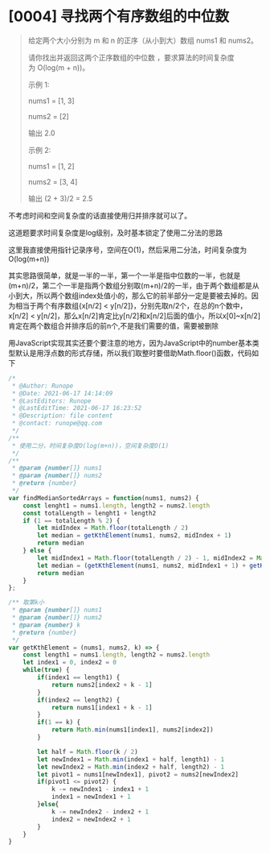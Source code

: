 # [0004] 寻找两个有序数组的中位数

>给定两个大小分别为 m 和 n 的正序（从小到大）数组 nums1 和 nums2。
>
>请你找出并返回这两个正序数组的中位数 ，要求算法的时间复杂度为 O(log(m + n))。
>
>示例 1:
>
>nums1 = [1, 3]
>
>nums2 = [2]
>
>输出 2.0
>
>示例 2:
>
>nums1 = [1, 2]
>
>nums2 = [3, 4]
>
>输出 (2 + 3)/2 = 2.5

不考虑时间和空间复杂度的话直接使用归并排序就可以了。

这道题要求时间复杂度是log级别，及时基本锁定了使用二分法的思路

这里我直接使用指针记录序号，空间在O(1)，然后采用二分法，时间复杂度为O(log(m+n))

其实思路很简单，就是一半的一半，第一个一半是指中位数的一半，也就是(m+n)/2，第二个一半是指两个数组分别取(m+n)/2的一半，由于两个数组都是从小到大，所以两个数组index处值小的，那么它的前半部分一定是要被去掉的。因为相当于两个有序数组{x[n/2] < y[n/2]}，分别先取n/2个，在总的n个数中，x[n/2] < y[n/2]，那么x[n/2]肯定比y[n/2]和x[n/2]后面的值小，所以x[0]~x[n/2]肯定在两个数组合并排序后的前n个,不是我们需要的值，需要被删除

用JavaScript实现其实还要个要注意的地方，因为JavaScript中的number基本类型默认是用浮点数的形式存储，所以我们取整时要借助Math.floor()函数，代码如下
```JavaScript
/*
 * @Author: Runope
 * @Date: 2021-06-17 14:14:09
 * @LastEditors: Runope
 * @LastEditTime: 2021-06-17 16:23:52
 * @Description: file content
 * @contact: runope@qq.com
 */
/**
 * 使用二分，时间复杂度O(log(m+n))，空间复杂度O(1)
 */
/**
 * @param {number[]} nums1
 * @param {number[]} nums2
 * @return {number}
 */
var findMedianSortedArrays = function(nums1, nums2) {
    const lenght1 = nums1.length, length2 = nums2.length
    const totalLength = lenght1 + length2
    if (1 == totalLength % 2) {
        let midIndex = Math.floor(totalLength / 2)
        let median = getKthElement(nums1, nums2, midIndex + 1)
        return median
    } else {
        let midIndex1 = Math.floor(totalLength / 2) - 1, midIndex2 = Math.floor(totalLength / 2)
        let median = (getKthElement(nums1, nums2, midIndex1 + 1) + getKthElement(nums1, nums2, midIndex2 + 1)) / 2
        return median 
    }
};

/** 取第k小
 * @param {number[]} nums1
 * @param {number[]} nums2
 * @param {number} k
 * @return {number}
 */
var getKthElement = (nums1, nums2, k) => {
    const length1 = nums1.length, length2 = nums2.length
    let index1 = 0, index2 = 0
    while(true) {
        if(index1 == length1) {
            return nums2[index2 + k - 1]
        }
        if(index2 == length2) {
            return nums1[index1 + k - 1]
        }
        if(1 == k) {
            return Math.min(nums1[index1], nums2[index2])
        }

        let half = Math.floor(k / 2)
        let newIndex1 = Math.min(index1 + half, length1) - 1
        let newIndex2 = Math.min(index2 + half, length2) - 1
        let pivot1 = nums1[newIndex1], pivot2 = nums2[newIndex2]
        if(pivot1 <= pivot2) {
            k -= newIndex1 - index1 + 1
            index1 = newIndex1 + 1
        }else{
            k -= newIndex2 - index2 + 1
            index2 = newIndex2 + 1
        }
    }
}
```
